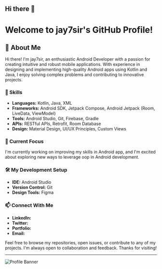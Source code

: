 ## Hi there 👋

# Welcome to jay7sir's GitHub Profile!

## 👋 About Me

Hi there! I'm jay7sir, an enthusiastic Android Developer with a passion for creating intuitive and robust mobile applications. With experience in designing and implementing high-quality Android apps using Kotlin and Java, I enjoy solving complex problems and contributing to innovative projects.

### 🔧 Skills

- **Languages:** Kotlin, Java, XML
- **Frameworks:** Android SDK, Jetpack Compose, Android Jetpack (Room, LiveData, ViewModel)
- **Tools:** Android Studio, Git, Firebase, Gradle
- **APIs:** RESTful APIs, Retrofit, Room Database
- **Design:** Material Design, UI/UX Principles, Custom Views

<!--### 📚 Projects

- **[Project Name 1](link-to-project):** A brief description of what this project does and the technologies used. Highlight any notable features or accomplishments.
- **[Project Name 2](link-to-project):** Another project with a brief description. Include any unique aspects or technologies.
- **[Project Name 3](link-to-project):** Continue to list projects that showcase your skills and interests.-->

### 🌱 Current Focus

I'm currently working on improving my skills in Android app, and I'm excited about exploring new ways to leverage oop in Android development.

### 🛠️ My Development Setup

- **IDE:** Android Studio
- **Version Control:** Git
- **Design Tools:** Figma

### 📫 Connect With Me

- **LinkedIn:** 
- **Twitter:** 
- **Portfolio:** 
- **Email:** 

Feel free to browse my repositories, open issues, or contribute to any of my projects. I'm always open to collaboration and feedback. Thanks for visiting!

---

![Profile Banner](link-to-profile-banner-image) <!-- Optional: Add a profile banner image if you have one -->



<!--
**jay7sir/jay7sir** is a ✨ _special_ ✨ repository because its `README.md` (this file) appears on your GitHub profile.

Here are some ideas to get you started:

- 🔭 I’m currently working on ...
- 🌱 I’m currently learning ...
- 👯 I’m looking to collaborate on ...
- 🤔 I’m looking for help with ...
- 💬 Ask me about ...
- 📫 How to reach me: ...
- 😄 Pronouns: ...
- ⚡ Fun fact: ...
-->
